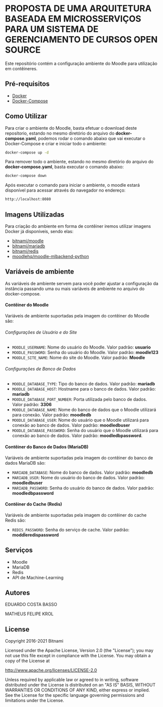 # PROPOSTA DE UMA ARQUITETURA BASEADA EM MICROSSERVIÇOS PARA UM SISTEMA DE GERENCIAMENTO DE CURSOS OPEN SOURCE

Este repositório contém a configuração ambiente do Moodle para utilização em contêineres.

## Pré-requisitos

- [Docker](https://docs.docker.com)
- [Docker-Compose](https://docs.docker.com/compose/)

## Como Utilizar

Para criar o ambiente do Moodle, basta efetuar o download deste reposítorio, estando no mesmo diretório do arquivo do **docker-compose.yaml**, podemos rodar o comando abaixo que vai executar o Docker-Compose e criar e iniciar todo o ambiente:

```bash
docker-compose up -d
```

Para remover todo o ambiente, estando no mesmo diretório do arquivo do **docker-compose.yaml**, basta executar o comando abaixo:

```bash
docker-compose down
```

Após executar o comando para iniciar o ambiente, o moodle estará disponível para acessar através do navegador no endereço:
```bash
http://localhost:8080
```

## Imagens Utilizadas

Para criação do ambiente em forma de contêiner iremos utilizar imagens Docker já disponíveis, sendo elas:

- [bitnami/moodle](https://hub.docker.com/r/bitnami/moodle)
- [bitnami/mariadb](https://hub.docker.com/r/bitnami/mariadb)
- [bitnami/redis](https://hub.docker.com/r/bitnami/redis)
- [moodlehq/moodle-mlbackend-python](https://hub.docker.com/r/moodlehq/moodle-mlbackend-python)

## Variáveis de ambiente

As variáveis de ambiente servem para você poder ajustar a configuração da instância passando uma ou mais variáveis de ambiente no arquivo do docker-compose.

#### Contêiner do Moodle

Variáveis de ambiente suportadas pela imagem do contêiner do Moodle são:

###### Configurações de Usuário e do Site

- `MOODLE_USERNAME`: Nome do usuário do Moodle. Valor padrão: **usuario**
- `MOODLE_PASSWORD`: Senha do usuário do Moodle. Valor padrão: **moodle123**
- `MOODLE_SITE_NAME`: Nome do site do Moodle. Valor padrão: **Moodle**

###### Configurações de Banco de Dados

- `MOODLE_DATABASE_TYPE`: Tipo do banco de dados. Valor padrão: **mariadb**
- `MOODLE_DATABASE_HOST`: Hostname para o banco de dados. Valor padrão: **mariadb**
- `MOODLE_DATABASE_PORT_NUMBER`: Porta utilizada pelo banco de dados. Valor padrão: **3306**
- `MOODLE_DATABASE_NAME`: Nome do banco de dados que o Moodle utilizará para conexão. Valor padrão: **moodledb**
- `MOODLE_DATABASE_USER`: Nome do usuário que o Moodle utilizará para conexão ao banco de dados. Valor padrão: **moodledbuser**
- `MOODLE_DATABASE_PASSWORD`: Senha do usuário que o Moodle utilizará para conexão ao banco de dados. Valor padrão: **moodledbpassword**.

#### Contêiner do Banco de Dados (MariaDB)

Variáveis de ambiente suportadas pela imagem do contêiner do banco de dados MariaDB são:

- `MARIADB_DATABASE`: Nome do banco de dados. Valor padrão: **moodledb**
- `MARIADB_USER`: Nome do usuário do banco de dados. Valor padrão: **moodledbuser**
- `MARIADB_PASSWORD`: Senha do usuário do banco de dados. Valor padrão: **moodledbpassword**

#### Contêiner do Cache (Redis)

Variáveis de ambiente suportadas pela imagem do contêiner do cache Redis são:

- `REDIS_PASSWORD`: Senha do serviço de cache. Valor padrão: **moddleredispassword**

## Serviços

- Moodle
- MariaDB
- Redis
- API de Machine-Learning

## Autores

EDUARDO COSTA BASSO

MATHEUS FELIPE KROL

## License

Copyright 2016-2021 Bitnami

Licensed under the Apache License, Version 2.0 (the "License"); you may not use this file except in compliance with the License. You may obtain a copy of the License at

http://www.apache.org/licenses/LICENSE-2.0

Unless required by applicable law or agreed to in writing, software distributed under the License is distributed on an "AS IS" BASIS, WITHOUT WARRANTIES OR CONDITIONS OF ANY KIND, either express or implied. See the License for the specific language governing permissions and limitations under the License.
